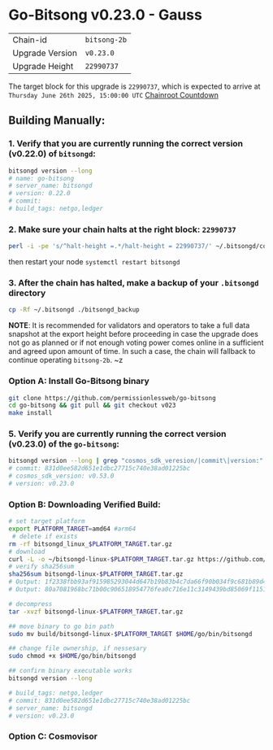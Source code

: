 # Go-Bitsong v0.23.0 - Gauss
|                 |                                                              |
|-----------------|--------------------------------------------------------------|
| Chain-id        | `bitsong-2b`                                                 |
| Upgrade Version | `v0.23.0`                                                    |
| Upgrade Height  | `22990737`                                                   |


The target block for this upgrade is `22990737`, which is expected to arrive at `Thursday June 26th 2025, 15:00:00 UTC` [Chainroot Countdown](https://explorer.chainroot.io/bitsong/blocks/22990737)

## Building Manually:

### 1. Verify that you are currently running the correct version (v0.22.0) of `bitsongd`:

```sh
bitsongd version --long
# name: go-bitsong
# server_name: bitsongd
# version: 0.22.0
# commit: 
# build_tags: netgo,ledger
```

### 2. Make sure your chain halts at the right block: `22990737`
```sh
perl -i -pe 's/^halt-height =.*/halt-height = 22990737/' ~/.bitsongd/config/app.toml
```
then restart your node `systemctl restart bitsongd`

### 3. After the chain has halted, make a backup of your `.bitsongd` directory
```sh
cp -Rf ~/.bitsongd ./bitsongd_backup
```

**NOTE**: It is recommended for validators and operators to take a full data snapshot at the export height before proceeding in case the upgrade does not go as planned or if not enough voting power comes online in a sufficient and agreed upon amount of time. In such a case, the chain will fallback to continue operating `bitsong-2b`.
~z
 
### Option A: Install Go-Bitsong binary
```sh
git clone https://github.com/permissionlessweb/go-bitsong
cd go-bitsong && git pull && git checkout v023
make install 
```

### 5. Verify you are currently running the correct version (v0.23.0) of the `go-bitsong`:
```sh
bitsongd version --long | grep "cosmos_sdk_veresion/|commit\|version:"
# commit: 831d0ee582d651e1dbc27715c740e38ad01225bc
# cosmos_sdk_version: v0.53.0
# version: v0.23.0
```

### Option B: Downloading Verified Build:
```sh
# set target platform
export PLATFORM_TARGET=amd64 #arm64
 # delete if exists
rm -rf bitsongd_linux_$PLATFORM_TARGET.tar.gz
# download 
curl -L -o ~/bitsongd-linux-$PLATFORM_TARGET.tar.gz https://github.com/bitsongofficial/go-bitsong/releases/download/v0.23.0/bitsongd-linux-$PLATFORM_TARGET.tar.gz
# verify sha256sum 
sha256sum bitsongd-linux-$PLATFORM_TARGET.tar.gz
# Output: 1f2338fbb93af915985293044d647b19b83b4c7da66f90b034f9c681b89d4fe9  bitsongd-linux-amd64.tar.gz
# Output: 80a7081968bc71b00c906518954776fea0c716e11c3149439bd85069f115172e  bitsongd-linux-arm64.tar.gz

# decompress 
tar -xvzf bitsongd-linux-$PLATFORM_TARGET.tar.gz 

## move binary to go bin path
sudo mv build/bitsongd-linux-$PLATFORM_TARGET $HOME/go/bin/bitsongd

## change file ownership, if nessesary 
sudo chmod +x $HOME/go/bin/bitsongd

## confirm binary executable works 
bitsongd version --long 

# build_tags: netgo,ledger
# commit: 831d0ee582d651e1dbc27715c740e38ad01225bc
# server_name: bitsongd
# version: v0.23.0
```

### Option C: Cosmovisor

